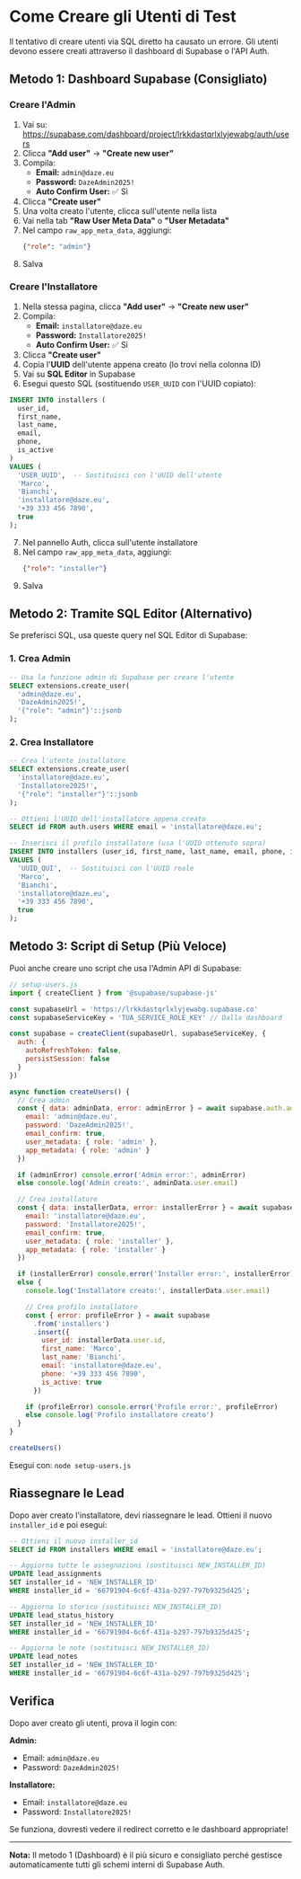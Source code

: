 # Come Creare gli Utenti di Test

Il tentativo di creare utenti via SQL diretto ha causato un errore. Gli utenti devono essere creati attraverso il dashboard di Supabase o l'API Auth.

## Metodo 1: Dashboard Supabase (Consigliato)

### Creare l'Admin

1. Vai su: https://supabase.com/dashboard/project/lrkkdastqrlxlyjewabg/auth/users
2. Clicca **"Add user"** → **"Create new user"**
3. Compila:
   - **Email:** `admin@daze.eu`
   - **Password:** `DazeAdmin2025!`
   - **Auto Confirm User:** ✅ Sì
4. Clicca **"Create user"**
5. Una volta creato l'utente, clicca sull'utente nella lista
6. Vai nella tab **"Raw User Meta Data"** o **"User Metadata"**
7. Nel campo `raw_app_meta_data`, aggiungi:
   ```json
   {"role": "admin"}
   ```
8. Salva

### Creare l'Installatore

1. Nella stessa pagina, clicca **"Add user"** → **"Create new user"**
2. Compila:
   - **Email:** `installatore@daze.eu`
   - **Password:** `Installatore2025!`
   - **Auto Confirm User:** ✅ Sì
3. Clicca **"Create user"**
4. Copia l'**UUID** dell'utente appena creato (lo trovi nella colonna ID)
5. Vai su **SQL Editor** in Supabase
6. Esegui questo SQL (sostituendo `USER_UUID` con l'UUID copiato):

```sql
INSERT INTO installers (
  user_id,
  first_name,
  last_name,
  email,
  phone,
  is_active
)
VALUES (
  'USER_UUID',  -- Sostituisci con l'UUID dell'utente
  'Marco',
  'Bianchi',
  'installatore@daze.eu',
  '+39 333 456 7890',
  true
);
```

7. Nel pannello Auth, clicca sull'utente installatore
8. Nel campo `raw_app_meta_data`, aggiungi:
   ```json
   {"role": "installer"}
   ```
9. Salva

## Metodo 2: Tramite SQL Editor (Alternativo)

Se preferisci SQL, usa queste query nel SQL Editor di Supabase:

### 1. Crea Admin
```sql
-- Usa la funzione admin di Supabase per creare l'utente
SELECT extensions.create_user(
  'admin@daze.eu',
  'DazeAdmin2025!',
  '{"role": "admin"}'::jsonb
);
```

### 2. Crea Installatore
```sql
-- Crea l'utente installatore
SELECT extensions.create_user(
  'installatore@daze.eu',
  'Installatore2025!',
  '{"role": "installer"}'::jsonb
);

-- Ottieni l'UUID dell'installatore appena creato
SELECT id FROM auth.users WHERE email = 'installatore@daze.eu';

-- Inserisci il profilo installatore (usa l'UUID ottenuto sopra)
INSERT INTO installers (user_id, first_name, last_name, email, phone, is_active)
VALUES (
  'UUID_QUI',  -- Sostituisci con l'UUID reale
  'Marco',
  'Bianchi',
  'installatore@daze.eu',
  '+39 333 456 7890',
  true
);
```

## Metodo 3: Script di Setup (Più Veloce)

Puoi anche creare uno script che usa l'Admin API di Supabase:

```javascript
// setup-users.js
import { createClient } from '@supabase/supabase-js'

const supabaseUrl = 'https://lrkkdastqrlxlyjewabg.supabase.co'
const supabaseServiceKey = 'TUA_SERVICE_ROLE_KEY' // Dalla dashboard

const supabase = createClient(supabaseUrl, supabaseServiceKey, {
  auth: {
    autoRefreshToken: false,
    persistSession: false
  }
})

async function createUsers() {
  // Crea admin
  const { data: adminData, error: adminError } = await supabase.auth.admin.createUser({
    email: 'admin@daze.eu',
    password: 'DazeAdmin2025!',
    email_confirm: true,
    user_metadata: { role: 'admin' },
    app_metadata: { role: 'admin' }
  })

  if (adminError) console.error('Admin error:', adminError)
  else console.log('Admin creato:', adminData.user.email)

  // Crea installatore
  const { data: installerData, error: installerError } = await supabase.auth.admin.createUser({
    email: 'installatore@daze.eu',
    password: 'Installatore2025!',
    email_confirm: true,
    user_metadata: { role: 'installer' },
    app_metadata: { role: 'installer' }
  })

  if (installerError) console.error('Installer error:', installerError)
  else {
    console.log('Installatore creato:', installerData.user.email)

    // Crea profilo installatore
    const { error: profileError } = await supabase
      .from('installers')
      .insert({
        user_id: installerData.user.id,
        first_name: 'Marco',
        last_name: 'Bianchi',
        email: 'installatore@daze.eu',
        phone: '+39 333 456 7890',
        is_active: true
      })

    if (profileError) console.error('Profile error:', profileError)
    else console.log('Profilo installatore creato')
  }
}

createUsers()
```

Esegui con: `node setup-users.js`

## Riassegnare le Lead

Dopo aver creato l'installatore, devi riassegnare le lead. Ottieni il nuovo `installer_id` e poi esegui:

```sql
-- Ottieni il nuovo installer_id
SELECT id FROM installers WHERE email = 'installatore@daze.eu';

-- Aggiorna tutte le assegnazioni (sostituisci NEW_INSTALLER_ID)
UPDATE lead_assignments
SET installer_id = 'NEW_INSTALLER_ID'
WHERE installer_id = '66791904-6c6f-431a-b297-797b9325d425';

-- Aggiorna lo storico (sostituisci NEW_INSTALLER_ID)
UPDATE lead_status_history
SET installer_id = 'NEW_INSTALLER_ID'
WHERE installer_id = '66791904-6c6f-431a-b297-797b9325d425';

-- Aggiorna le note (sostituisci NEW_INSTALLER_ID)
UPDATE lead_notes
SET installer_id = 'NEW_INSTALLER_ID'
WHERE installer_id = '66791904-6c6f-431a-b297-797b9325d425';
```

## Verifica

Dopo aver creato gli utenti, prova il login con:

**Admin:**
- Email: `admin@daze.eu`
- Password: `DazeAdmin2025!`

**Installatore:**
- Email: `installatore@daze.eu`
- Password: `Installatore2025!`

Se funziona, dovresti vedere il redirect corretto e le dashboard appropriate!

---

**Nota:** Il metodo 1 (Dashboard) è il più sicuro e consigliato perché gestisce automaticamente tutti gli schemi interni di Supabase Auth.
